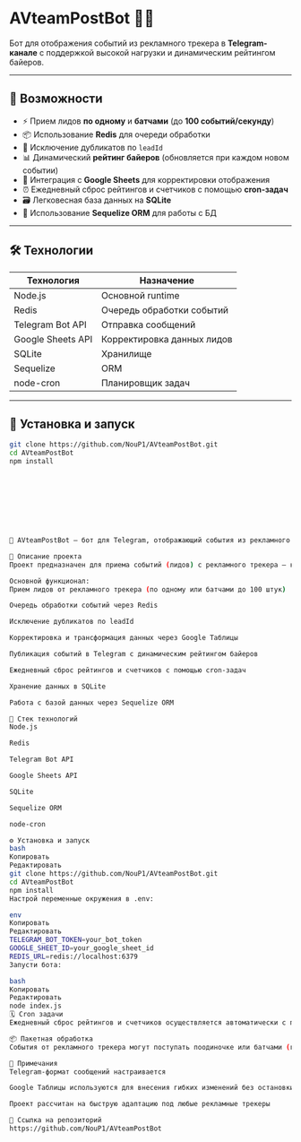 # AVteamPostBot 🤖📢

Бот для отображения событий из рекламного трекера в **Telegram-канале** с поддержкой высокой нагрузки и динамическим рейтингом байеров.

---

## 🚀 Возможности

- ⚡ Прием лидов **по одному** и **батчами** (до **100 событий/секунду**)
- 📦 Использование **Redis** для очереди обработки
- 🔄 Исключение дубликатов по `leadId`
- 📊 Динамический **рейтинг байеров** (обновляется при каждом новом событии)
- 📑 Интеграция с **Google Sheets** для корректировки отображения
- ⏰ Ежедневный сброс рейтингов и счетчиков с помощью **cron-задач**
- 🗃 Легковесная база данных на **SQLite**
- 🔧 Использование **Sequelize ORM** для работы с БД

---

## 🛠️ Технологии

| Технология       | Назначение                     |
|------------------|--------------------------------|
| Node.js          | Основной runtime               |
| Redis            | Очередь обработки событий      |
| Telegram Bot API | Отправка сообщений             |
| Google Sheets API| Корректировка данных лидов     |
| SQLite           | Хранилище                      |
| Sequelize        | ORM                            |
| node-cron        | Планировщик задач              |

---

## 📂 Установка и запуск

```bash
git clone https://github.com/NouP1/AVteamPostBot.git
cd AVteamPostBot
npm install









📢 AVteamPostBot — бот для Telegram, отображающий события из рекламного трекера в реальном времени с динамическим рейтингом байеров.

🧠 Описание проекта
Проект предназначен для приема событий (лидов) с рекламного трекера — как по одному, так и батчами (до 100 штук в секунду). Все входящие события ставятся в очередь, обрабатываются, фильтруются от дубликатов и публикуются в Telegram-канал в удобном формате с динамическим рейтингом.

Основной функционал:
Прием лидов от рекламного трекера (по одному или батчами до 100 штук)

Очередь обработки событий через Redis

Исключение дубликатов по leadId

Корректировка и трансформация данных через Google Таблицы

Публикация событий в Telegram с динамическим рейтингом байеров

Ежедневный сброс рейтингов и счетчиков с помощью cron-задач

Хранение данных в SQLite

Работа с базой данных через Sequelize ORM

🧱 Стек технологий
Node.js

Redis

Telegram Bot API

Google Sheets API

SQLite

Sequelize ORM

node-cron

⚙️ Установка и запуск
bash
Копировать
Редактировать
git clone https://github.com/NouP1/AVteamPostBot.git
cd AVteamPostBot
npm install
Настрой переменные окружения в .env:

env
Копировать
Редактировать
TELEGRAM_BOT_TOKEN=your_bot_token
GOOGLE_SHEET_ID=your_google_sheet_id
REDIS_URL=redis://localhost:6379
Запусти бота:

bash
Копировать
Редактировать
node index.js
🗓 Cron задачи
Ежедневный сброс рейтингов и счетчиков осуществляется автоматически с помощью node-cron. Планировщик настроен на запуск в определенное время суток.

📦 Пакетная обработка
События от рекламного трекера могут поступать поодиночке или батчами (группами по 10–100 штук). Система обрабатывает их асинхронно с минимальной задержкой, обеспечивая высокую производительность (до 100 событий/сек).

📝 Примечания
Telegram-формат сообщений настраивается

Google Таблицы используются для внесения гибких изменений без остановки системы

Проект рассчитан на быструю адаптацию под любые рекламные трекеры

🔗 Ссылка на репозиторий
https://github.com/NouP1/AVteamPostBot

